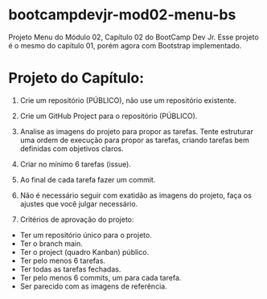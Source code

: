 # bootcampdevjr-mod02-menu-bs
Projeto Menu do Módulo 02, Capítulo 02 do BootCamp Dev Jr.
Esse projeto é o mesmo do capítulo 01, porém agora com Bootstrap implementado.

# Projeto do Capítulo:

1. Crie um repositório (PÚBLICO), não use um repositório existente.
2. Crie um GitHub Project para o repositório (PÚBLICO).
3. Analise as imagens do projeto para propor as tarefas. Tente estruturar uma ordem de execução para propor as tarefas, criando tarefas bem definidas com objetivos claros.
4. Criar no mínimo 6 tarefas (issue).
5. Ao final de cada tarefa fazer um commit.
6. Não é necessário seguir com exatidão as imagens do projeto, faça os ajustes que você julgar necessário.
    
7. Critérios de aprovação do projeto:
* Ter um repositório único para o projeto.
* Ter o branch main.
* Ter o project (quadro Kanban)  público.
* Ter pelo menos 6 tarefas.
* Ter todas as tarefas fechadas.
* Ter pelo menos 6 commits, um para cada tarefa.
* Ser parecido com as imagens de referência.

